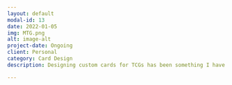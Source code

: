 ```yaml
---
layout: default
modal-id: 13
date: 2022-01-05
img: MTG.png
alt: image-alt
project-date: Ongoing
client: Personal
category: Card Design
description: Designing custom cards for TCGs has been something I have done since I was a child. I would sketch out little drawings with custom abilities and such for my Pokemon cards. As an adult however, while toying around with the new AI art tool Midjourney. I realised that for a bit of fun between myself and my friends, I could create custom MTG cards for use between ourselves, so I made cards based on our DnD characters, and it was fun to show them off. A week later, I had completed a full 100 Card pre-constructed Commander deck, all from cards that were flavoured around our DnD campaign, another week passed and I had another entire 100 Card deck based around the villains of the campaign.  I intended to create a balanced set of cards, that would fit in within a normal game of MTG Commander, and from various test games with my friends it seems to have worked, there are still some minor issues, but overall it was an excellent exercise in design. A full list of the cards can be found <u><a href="https://www.mtgnexus.com/customcards/17405-terra-primus/"  target="_blank" > here!</a></u>

---
```

